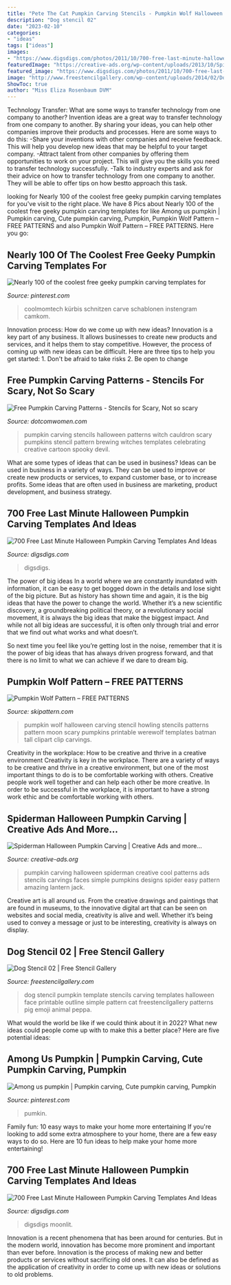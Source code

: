 ```yaml
---
title: "Pete The Cat Pumpkin Carving Stencils - Pumpkin Wolf Halloween Carving Stencil Howling Stencils Patterns Pattern Moon Scary Pumpkins Printable Werewolf Templates Batman Tall Clipart Clip Carvings"
description: "Dog stencil 02"
date: "2023-02-10"
categories:
- "ideas"
tags: ["ideas"]
images:
- "https://www.digsdigs.com/photos/2011/10/700-free-last-minute-halloween-pumpkin-carving-templates-and-ideas-14.jpg"
featuredImage: "https://creative-ads.org/wp-content/uploads/2013/10/Spiderman-Halloween-Pumpkin-Carving.jpg"
featured_image: "https://www.digsdigs.com/photos/2011/10/700-free-last-minute-halloween-pumpkin-carving-templates-and-ideas-14.jpg"
image: "http://www.freestencilgallery.com/wp-content/uploads/2014/02/Dog-Stencil-02-Thumb.jpg"
ShowToc: true
author: "Miss Eliza Rosenbaum DVM"
---
```



Technology Transfer: What are some ways to transfer technology from one company to another?
Invention ideas are a great way to transfer technology from one company to another. By sharing your ideas, you can help other companies improve their products and processes. Here are some ways to do this: 
-Share your inventions with other companies and receive feedback. This will help you develop new ideas that may be helpful to your target company.
-Attract talent from other companies by offering them opportunities to work on your project. This will give you the skills you need to transfer technology successfully.
-Talk to industry experts and ask for their advice on how to transfer technology from one company to another. They will be able to offer tips on how bestto approach this task.

	

		
looking for Nearly 100 of the coolest free geeky pumpkin carving templates for you've visit to the right place. We have 8 Pics about Nearly 100 of the coolest free geeky pumpkin carving templates for like Among us pumpkin | Pumpkin carving, Cute pumpkin carving, Pumpkin, Pumpkin Wolf Pattern – FREE PATTERNS and also Pumpkin Wolf Pattern – FREE PATTERNS. Here you go:
		
    
## Nearly 100 Of The Coolest Free Geeky Pumpkin Carving Templates For

<img loading=lazy src="https://i.pinimg.com/originals/bf/4e/62/bf4e627bfa94ca768131d18b23f7c751.jpg" onerror="this.onerror=null;this.src='https://tse4.mm.bing.net/th?id=OIP.LZBG7suY2mq1OJOSjrwtZQHaK7&amp;pid=15.1';" alt="Nearly 100 of the coolest free geeky pumpkin carving templates for">

_Source: pinterest.com_

>coolmomtech kürbis schnitzen carve schablonen instengram camkom. 

	

Innovation process: How do we come up with new ideas?
Innovation is a key part of any business. It allows businesses to create new products and services, and it helps them to stay competitive. However, the process of coming up with new ideas can be difficult. Here are three tips to help you get started: 1. Don't be afraid to take risks 2. Be open to change 
    
## Free Pumpkin Carving Patterns - Stencils For Scary, Not So Scary

<img loading=lazy src="http://www.dotcomwomen.com/wp-content/uploads/2012/07/witch-cauldron-pumpkin-stencil-250x300.jpg" onerror="this.onerror=null;this.src='https://tse1.mm.bing.net/th?id=OIP.smSV8pisli_rz2RHaMNJdAAAAA&amp;pid=15.1';" alt="Free Pumpkin Carving Patterns - Stencils for Scary, Not so scary">

_Source: dotcomwomen.com_

>pumpkin carving stencils halloween patterns witch cauldron scary pumpkins stencil pattern brewing witches templates celebrating creative cartoon spooky devil. 

	

What are some types of ideas that can be used in business?
Ideas can be used in business in a variety of ways. They can be used to improve or create new products or services, to expand customer base, or to increase profits. Some ideas that are often used in business are marketing, product development, and business strategy.

    
## 700 Free Last Minute Halloween Pumpkin Carving Templates And Ideas

<img loading=lazy src="https://www.digsdigs.com/photos/2011/10/700-free-last-minute-halloween-pumpkin-carving-templates-and-ideas-14.jpg" onerror="this.onerror=null;this.src='https://tse1.mm.bing.net/th?id=OIP.QigmhVLlGEY0o0DUHwO4hQHaJ3&amp;pid=15.1';" alt="700 Free Last Minute Halloween Pumpkin Carving Templates And Ideas">

_Source: digsdigs.com_

>digsdigs. 

	

The power of big ideas
In a world where we are constantly inundated with information, it can be easy to get bogged down in the details and lose sight of the big picture. But as history has shown time and again, it is the big ideas that have the power to change the world.
Whether it’s a new scientific discovery, a groundbreaking political theory, or a revolutionary social movement, it is always the big ideas that make the biggest impact. And while not all big ideas are successful, it is often only through trial and error that we find out what works and what doesn’t.

So next time you feel like you’re getting lost in the noise, remember that it is the power of big ideas that has always driven progress forward, and that there is no limit to what we can achieve if we dare to dream big.

    
## Pumpkin Wolf Pattern – FREE PATTERNS

<img loading=lazy src="https://www.celebrating-halloween.com/wp-content/uploads/2013/05/wolf.jpg" onerror="this.onerror=null;this.src='https://tse1.mm.bing.net/th?id=OIP.E46qBX1v69dJQjl81lPs-wAAAA&amp;pid=15.1';" alt="Pumpkin Wolf Pattern – FREE PATTERNS">

_Source: skipattern.com_

>pumpkin wolf halloween carving stencil howling stencils patterns pattern moon scary pumpkins printable werewolf templates batman tall clipart clip carvings. 

	

Creativity in the workplace: How to be creative and thrive in a creative environment
Creativity is key in the workplace. There are a variety of ways to be creative and thrive in a creative environment, but one of the most important things to do is to be comfortable working with others. Creative people work well together and can help each other be more creative. In order to be successful in the workplace, it is important to have a strong work ethic and be comfortable working with others.

    
## Spiderman Halloween Pumpkin Carving | Creative Ads And More...

<img loading=lazy src="https://creative-ads.org/wp-content/uploads/2013/10/Spiderman-Halloween-Pumpkin-Carving.jpg" onerror="this.onerror=null;this.src='https://tse1.mm.bing.net/th?id=OIP.CjfClC0vGBV4s_svzITs5gHaEo&amp;pid=15.1';" alt="Spiderman Halloween Pumpkin Carving | Creative Ads and more...">

_Source: creative-ads.org_

>pumpkin carving halloween spiderman creative cool patterns ads stencils carvings faces simple pumpkins designs spider easy pattern amazing lantern jack. 

	

Creative art is all around us. From the creative drawings and paintings that are found in museums, to the innovative digital art that can be seen on websites and social media, creativity is alive and well. Whether it’s being used to convey a message or just to be interesting, creativity is always on display.

    
## Dog Stencil 02 | Free Stencil Gallery

<img loading=lazy src="http://www.freestencilgallery.com/wp-content/uploads/2014/02/Dog-Stencil-02-Thumb.jpg" onerror="this.onerror=null;this.src='https://tse1.mm.bing.net/th?id=OIP.AXAoOtwwebf9AOGZLpc4sgHaHa&amp;pid=15.1';" alt="Dog Stencil 02 | Free Stencil Gallery">

_Source: freestencilgallery.com_

>dog stencil pumpkin template stencils carving templates halloween face printable outline simple pattern cat freestencilgallery patterns pig emoji animal peppa. 

	

What would the world be like if we could think about it in 2022? What new ideas could people come up with to make this a better place? Here are five potential ideas:

    
## Among Us Pumpkin | Pumpkin Carving, Cute Pumpkin Carving, Pumpkin

<img loading=lazy src="https://i.pinimg.com/736x/7c/57/af/7c57af843e202e13c36465200ef51b7d.jpg" onerror="this.onerror=null;this.src='https://tse4.mm.bing.net/th?id=OIP.3jV1Jyz64Df99zG4k2gtJgHaPt&amp;pid=15.1';" alt="Among us pumpkin | Pumpkin carving, Cute pumpkin carving, Pumpkin">

_Source: pinterest.com_

>pumkin. 

	

Family fun: 10 easy ways to make your home more entertaining
If you're looking to add some extra atmosphere to your home, there are a few easy ways to do so. Here are 10 fun ideas to help make your home more entertaining!

    
## 700 Free Last Minute Halloween Pumpkin Carving Templates And Ideas

<img loading=lazy src="https://www.digsdigs.com/photos/2011/10/700-free-last-minute-halloween-pumpkin-carving-templates-and-ideas-5.jpg" onerror="this.onerror=null;this.src='https://tse1.mm.bing.net/th?id=OIP.I-3RodybVoonnWoxCxPmAwAAAA&amp;pid=15.1';" alt="700 Free Last Minute Halloween Pumpkin Carving Templates And Ideas">

_Source: digsdigs.com_

>digsdigs moonlit. 

	

Innovation is a recent phenomena that has been around for centuries. But in the modern world, innovation has become more prominent and important than ever before. Innovation is the process of making new and better products or services without sacrificing old ones. It can also be defined as the application of creativity in order to come up with new ideas or solutions to old problems.

